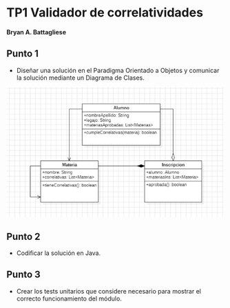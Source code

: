 # TP1 Validador de correlatividades #
#### Bryan A. Battagliese ####

## Punto 1 ##
- Diseñar una solución en el Paradigma Orientado a Objetos y comunicar la solución mediante un Diagrama de Clases.

![Diagrama de clases](src/tp1.png)


## Punto 2 ##
- Codificar la solución en Java.

## Punto 3 ##
- Crear los tests unitarios que considere necesario para mostrar el correcto funcionamiento del módulo.
